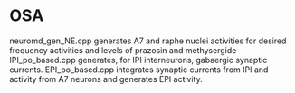 # OSA
neuromd_gen_NE.cpp generates A7 and raphe nuclei activities for desired frequency activities and levels of prazosin and methysergide
IPI_po_based.cpp generates, for IPI interneurons, gabaergic synaptic currents.
EPI_po_based.cpp integrates synaptic currents from IPI and activity from A7 neurons and generates EPI activity.
